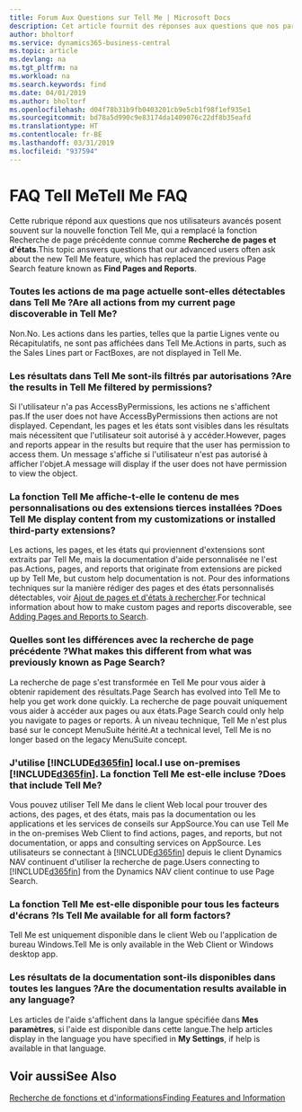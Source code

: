```yaml
---
title: Forum Aux Questions sur Tell Me | Microsoft Docs
description: Cet article fournit des réponses aux questions que nos partenaires et clients posent souvent sur Tell Me.
author: bholtorf
ms.service: dynamics365-business-central
ms.topic: article
ms.devlang: na
ms.tgt_pltfrm: na
ms.workload: na
ms.search.keywords: find
ms.date: 04/01/2019
ms.author: bholtorf
ms.openlocfilehash: d04f78b31b9fb0403201cb9e5cb1f98f1ef935e1
ms.sourcegitcommit: bd78a5d990c9e83174da1409076c22df8b35eafd
ms.translationtype: HT
ms.contentlocale: fr-BE
ms.lasthandoff: 03/31/2019
ms.locfileid: "937594"
---
```

# <a name="tell-me-faq"></a><span data-ttu-id="46d27-103">FAQ Tell Me</span><span class="sxs-lookup"><span data-stu-id="46d27-103">Tell Me FAQ</span></span>
<span data-ttu-id="46d27-104">Cette rubrique répond aux questions que nos utilisateurs avancés posent souvent sur la nouvelle fonction Tell Me, qui a remplacé la fonction Recherche de page précédente connue comme **Recherche de pages et d'états**.</span><span class="sxs-lookup"><span data-stu-id="46d27-104">This topic answers questions that our advanced users often ask about the new Tell Me feature, which has replaced the previous Page Search feature known as **Find Pages and Reports**.</span></span>

### <a name="are-all-actions-from-my-current-page-discoverable-in-tell-me"></a><span data-ttu-id="46d27-105">Toutes les actions de ma page actuelle sont-elles détectables dans Tell Me ?</span><span class="sxs-lookup"><span data-stu-id="46d27-105">Are all actions from my current page discoverable in Tell Me?</span></span>
<span data-ttu-id="46d27-106">Non.</span><span class="sxs-lookup"><span data-stu-id="46d27-106">No.</span></span> <span data-ttu-id="46d27-107">Les actions dans les parties, telles que la partie Lignes vente ou Récapitulatifs, ne sont pas affichées dans Tell Me.</span><span class="sxs-lookup"><span data-stu-id="46d27-107">Actions in parts, such as the Sales Lines part or FactBoxes, are not displayed in Tell Me.</span></span>

### <a name="are-the-results-in-tell-me-filtered-by-permissions"></a><span data-ttu-id="46d27-108">Les résultats dans Tell Me sont-ils filtrés par autorisations ?</span><span class="sxs-lookup"><span data-stu-id="46d27-108">Are the results in Tell Me filtered by permissions?</span></span>
<span data-ttu-id="46d27-109">Si l'utilisateur n'a pas AccessByPermissions, les actions ne s'affichent pas.</span><span class="sxs-lookup"><span data-stu-id="46d27-109">If the user does not have AccessByPermissions then actions are not displayed.</span></span> <span data-ttu-id="46d27-110">Cependant, les pages et les états sont visibles dans les résultats mais nécessitent que l'utilisateur soit autorisé à y accéder.</span><span class="sxs-lookup"><span data-stu-id="46d27-110">However, pages and reports appear in the results but require that the user has permission to access them.</span></span> <span data-ttu-id="46d27-111">Un message s'affiche si l'utilisateur n'est pas autorisé à afficher l'objet.</span><span class="sxs-lookup"><span data-stu-id="46d27-111">A message will display if the user does not have permission to view the object.</span></span>

### <a name="does-tell-me-display-content-from-my-customizations-or-installed-third-party-extensions"></a><span data-ttu-id="46d27-112">La fonction Tell Me affiche-t-elle le contenu de mes personnalisations ou des extensions tierces installées ?</span><span class="sxs-lookup"><span data-stu-id="46d27-112">Does Tell Me display content from my customizations or installed third-party extensions?</span></span>
<span data-ttu-id="46d27-113">Les actions, les pages, et les états qui proviennent d'extensions sont extraits par Tell Me, mais la documentation d'aide personnalisée ne l'est pas.</span><span class="sxs-lookup"><span data-stu-id="46d27-113">Actions, pages, and reports that originate from extensions are picked up by Tell Me, but custom help documentation is not.</span></span> <span data-ttu-id="46d27-114">Pour des informations techniques sur la manière rédiger des pages et des états personnalisés détectables, voir [Ajout de pages et d'états à rechercher](/dynamics365/business-central/dev-itpro/developer/devenv-al-menusuite-functionality).</span><span class="sxs-lookup"><span data-stu-id="46d27-114">For technical information about how to make custom pages and reports discoverable, see [Adding Pages and Reports to Search](/dynamics365/business-central/dev-itpro/developer/devenv-al-menusuite-functionality).</span></span>

### <a name="what-makes-this-different-from-what-was-previously-known-as-page-search"></a><span data-ttu-id="46d27-115">Quelles sont les différences avec la recherche de page précédente ?</span><span class="sxs-lookup"><span data-stu-id="46d27-115">What makes this different from what was previously known as Page Search?</span></span>
<span data-ttu-id="46d27-116">La recherche de page s'est transformée en Tell Me pour vous aider à obtenir rapidement des résultats.</span><span class="sxs-lookup"><span data-stu-id="46d27-116">Page Search has evolved into Tell Me to help you get work done quickly.</span></span> <span data-ttu-id="46d27-117">La recherche de page pouvait uniquement vous aider à accéder aux pages ou aux états.</span><span class="sxs-lookup"><span data-stu-id="46d27-117">Page Search could only help you navigate to pages or reports.</span></span> <span data-ttu-id="46d27-118">À un niveau technique, Tell Me n'est plus basé sur le concept MenuSuite hérité.</span><span class="sxs-lookup"><span data-stu-id="46d27-118">At a technical level, Tell Me is no longer based on the legacy MenuSuite concept.</span></span>

### <a name="i-use-on-premises-included365finincludesd365finmdmd-does-that-include-tell-me"></a><span data-ttu-id="46d27-119">J'utilise [!INCLUDE[d365fin](includes/d365fin_md.md)] local.</span><span class="sxs-lookup"><span data-stu-id="46d27-119">I use on-premises [!INCLUDE[d365fin](includes/d365fin_md.md)].</span></span> <span data-ttu-id="46d27-120">La fonction Tell Me est-elle incluse ?</span><span class="sxs-lookup"><span data-stu-id="46d27-120">Does that include Tell Me?</span></span>
<span data-ttu-id="46d27-121">Vous pouvez utiliser Tell Me dans le client Web local pour trouver des actions, des pages, et des états, mais pas la documentation ou les applications et les services de conseils sur AppSource.</span><span class="sxs-lookup"><span data-stu-id="46d27-121">You can use Tell Me in the on-premises Web Client to find actions, pages, and reports, but not documentation, or apps and consulting services on AppSource.</span></span> <span data-ttu-id="46d27-122">Les utilisateurs se connectant à [!INCLUDE[d365fin](includes/d365fin_md.md)] depuis le client Dynamics NAV continuent d'utiliser la recherche de page.</span><span class="sxs-lookup"><span data-stu-id="46d27-122">Users connecting to [!INCLUDE[d365fin](includes/d365fin_md.md)] from the Dynamics NAV client continue to use Page Search.</span></span>

### <a name="is-tell-me-available-for-all-form-factors"></a><span data-ttu-id="46d27-123">La fonction Tell Me est-elle disponible pour tous les facteurs d'écrans ?</span><span class="sxs-lookup"><span data-stu-id="46d27-123">Is Tell Me available for all form factors?</span></span>
<span data-ttu-id="46d27-124">Tell Me est uniquement disponible dans le client Web ou l'application de bureau Windows.</span><span class="sxs-lookup"><span data-stu-id="46d27-124">Tell Me is only available in the Web Client or Windows desktop app.</span></span>

### <a name="are-the-documentation-results-available-in-any-language"></a><span data-ttu-id="46d27-125">Les résultats de la documentation sont-ils disponibles dans toutes les langues ?</span><span class="sxs-lookup"><span data-stu-id="46d27-125">Are the documentation results available in any language?</span></span>
<span data-ttu-id="46d27-126">Les articles de l'aide s'affichent dans la langue spécifiée dans **Mes paramètres**, si l'aide est disponible dans cette langue.</span><span class="sxs-lookup"><span data-stu-id="46d27-126">The help articles display in the language you have specified in **My Settings**, if help is available in that language.</span></span>

## <a name="see-also"></a><span data-ttu-id="46d27-127">Voir aussi</span><span class="sxs-lookup"><span data-stu-id="46d27-127">See Also</span></span>  
[<span data-ttu-id="46d27-128">Recherche de fonctions et d'informations</span><span class="sxs-lookup"><span data-stu-id="46d27-128">Finding Features and Information</span></span>](ui-search.md)
